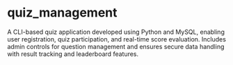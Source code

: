 # quiz_management
A CLI-based quiz application developed using Python and MySQL, enabling user registration, quiz participation, and real-time score evaluation. Includes admin controls for question management and ensures secure data handling with result tracking and leaderboard features.
